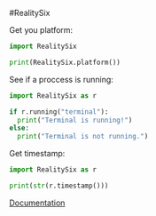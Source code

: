 #RealitySix

Get you platform:

```py
import RealitySix

print(RealitySix.platform())
```

See if a proccess is running:

```py
import RealitySix as r

if r.running("terminal"):
  print("Terminal is running!")
else:
  print("Terminal is not running.")
```

Get timestamp:

```py
import RealitySix as r

print(str(r.timestamp()))
```

[Documentation](https://reality-six-docs.herokuapp.com/Docs/index.html)
